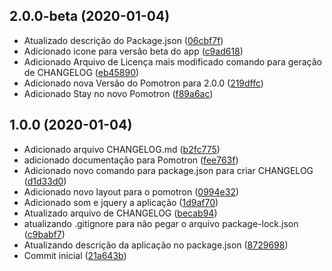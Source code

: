 ## 2.0.0-beta (2020-01-04)

* Atualizado descrição do Package.json ([06cbf7f](https://github.com/Silva01/pomotron/commit/06cbf7f))
* Adicionado icone para versão beta do app ([c9ad618](https://github.com/Silva01/pomotron/commit/c9ad618))
* Adicionado Arquivo de Licença mais modificado comando para geração de CHANGELOG ([eb45890](https://github.com/Silva01/pomotron/commit/eb45890))
* Adicionado nova Versão do Pomotron para 2.0.0 ([219dffc](https://github.com/Silva01/pomotron/commit/219dffc))
* Adicionado Stay no novo Pomotron ([f89a6ac](https://github.com/Silva01/pomotron/commit/f89a6ac))



## 1.0.0 (2020-01-04)

* Adicionado arquivo CHANGELOG.md ([b2fc775](https://github.com/Silva01/pomotron/commit/b2fc775))
* adicionado documentação para Pomotron ([fee763f](https://github.com/Silva01/pomotron/commit/fee763f))
* Adicionado novo comando para package.json para criar CHANGELOG ([d1d33d0](https://github.com/Silva01/pomotron/commit/d1d33d0))
* Adicionado novo layout para o pomotron ([0994e32](https://github.com/Silva01/pomotron/commit/0994e32))
* Adicionado som e jquery a aplicação ([1d9af70](https://github.com/Silva01/pomotron/commit/1d9af70))
* Atualizado arquivo de CHANGELOG ([becab94](https://github.com/Silva01/pomotron/commit/becab94))
* atualizando .gitignore para não pegar o arquivo package-lock.json ([c9babf7](https://github.com/Silva01/pomotron/commit/c9babf7))
* Atualizando descrição da aplicação no package.json ([8729698](https://github.com/Silva01/pomotron/commit/8729698))
* Commit inicial ([21a643b](https://github.com/Silva01/pomotron/commit/21a643b))



